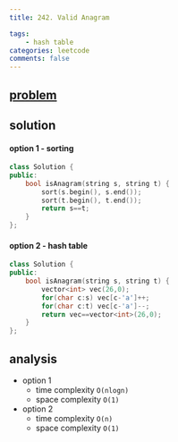 ```yaml
---
title: 242. Valid Anagram

tags:  
    - hash table
categories: leetcode
comments: false
---
```


## [problem](https://leetcode.com/problems/valid-anagram/)


## solution 

#### option 1 - sorting
```c++
class Solution {
public:
    bool isAnagram(string s, string t) {
        sort(s.begin(), s.end());
        sort(t.begin(), t.end());
        return s==t;
    }
};
```
#### option 2 - hash table
```c++
class Solution {
public:
    bool isAnagram(string s, string t) {
        vector<int> vec(26,0);
        for(char c:s) vec[c-'a']++;
        for(char c:t) vec[c-'a']--;
        return vec==vector<int>(26,0);
    }
};
```

## analysis
- option 1
    - time complexity `O(nlogn)`
    - space complexity `O(1)`
- option 2
    - time complexity `O(n)`
    - space complexity `O(1)`
